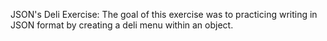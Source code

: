 JSON's Deli Exercise:
    The goal of this exercise was to practicing writing in JSON format by creating a deli menu within an object. 

